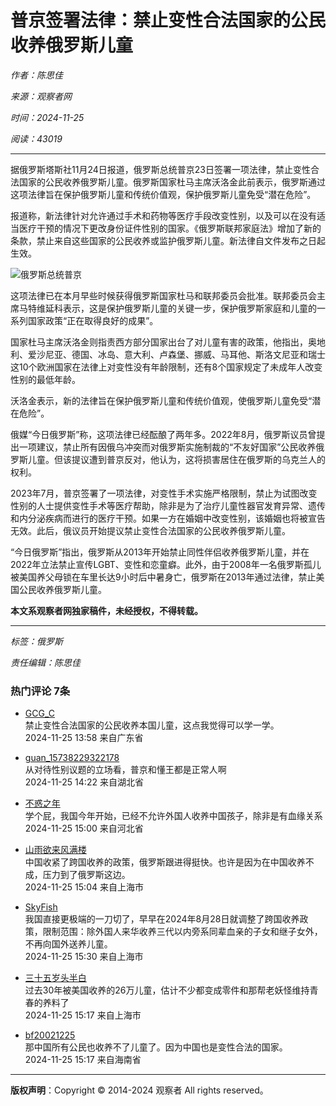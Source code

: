 # 普京签署法律：禁止变性合法国家的公民收养俄罗斯儿童

*作者：陈思佳*

*来源：观察者网*

*时间：2024-11-25*

*阅读：43019*

---

据俄罗斯塔斯社11月24日报道，俄罗斯总统普京23日签署一项法律，禁止变性合法国家的公民收养俄罗斯儿童。俄罗斯国家杜马主席沃洛金此前表示，俄罗斯通过这项法律旨在保护俄罗斯儿童和传统价值观，保护俄罗斯儿童免受“潜在危险”。

报道称，新法律针对允许通过手术和药物等医疗手段改变性别，以及可以在没有适当医疗干预的情况下更改身份证件性别的国家。《俄罗斯联邦家庭法》增加了新的条款，禁止来自这些国家的公民收养或监护俄罗斯儿童。新法律自文件发布之日起生效。

![俄罗斯总统普京](https://i.guancha.cn/news/external/2024/11/25/20241125115137237.jpg)

这项法律已在本月早些时候获得俄罗斯国家杜马和联邦委员会批准。联邦委员会主席马特维延科表示，这是保护俄罗斯儿童的关键一步，保护俄罗斯家庭和儿童的一系列国家政策“正在取得良好的成果”。

国家杜马主席沃洛金则指责西方部分国家出台了对儿童有害的政策，他指出，奥地利、爱沙尼亚、德国、冰岛、意大利、卢森堡、挪威、马耳他、斯洛文尼亚和瑞士这10个欧洲国家在法律上对变性没有年龄限制，还有8个国家规定了未成年人改变性别的最低年龄。

沃洛金表示，新的法律旨在保护俄罗斯儿童和传统价值观，使俄罗斯儿童免受“潜在危险”。

俄媒“今日俄罗斯”称，这项法律已经酝酿了两年多。2022年8月，俄罗斯议员曾提出一项建议，禁止所有因俄乌冲突而对俄罗斯实施制裁的“不友好国家”公民收养俄罗斯儿童。但该提议遭到普京反对，他认为，这将损害居住在俄罗斯的乌克兰人的权利。

2023年7月，普京签署了一项法律，对变性手术实施严格限制，禁止为试图改变性别的人士提供变性手术等医疗帮助，除非是为了治疗儿童性器官发育异常、遗传和内分泌疾病而进行的医疗干预。如果一方在婚姻中改变性别，该婚姻也将被宣告无效。此后，俄议员开始提议禁止变性合法国家的公民收养俄罗斯儿童。

“今日俄罗斯”指出，俄罗斯从2013年开始禁止同性伴侣收养俄罗斯儿童，并在2022年立法禁止宣传LGBT、变性和恋童癖。此外，由于2008年一名俄罗斯孤儿被美国养父母锁在车里长达9小时后中暑身亡，俄罗斯在2013年通过法律，禁止美国公民收养俄罗斯儿童。

**本文系观察者网独家稿件，未经授权，不得转载。**

---

*标签：俄罗斯*

*责任编辑：陈思佳*

### 热门评论 7条

- [GCG_C](//user.guancha.cn/user/personal-homepage?uid=6472)  
    禁止变性合法国家的公民收养本国儿童，这点我觉得可以学一学。  
    2024-11-25 13:58 来自广东省

- [guan_15738229322178](//user.guancha.cn/user/personal-homepage?uid=707695)  
    从对待性别议题的立场看，普京和懂王都是正常人啊  
    2024-11-25 14:22 来自湖北省

- [不惑之年](//user.guancha.cn/user/personal-homepage?uid=221749)  
    学个屁，我国今年开始，已经不允许外国人收养中国孩子，除非是有血缘关系  
    2024-11-25 15:00 来自河北省

- [山雨欲来风满楼](//user.guancha.cn/user/personal-homepage?uid=680533)  
    中国收紧了跨国收养的政策，俄罗斯跟进得挺快。也许是因为在中国收养不成，压力到了俄罗斯这边。  
    2024-11-25 15:04 来自上海市

- [SkyFish](//user.guancha.cn/user/personal-homepage?uid=1279596)  
    我国直接更极端的一刀切了，早早在2024年8月28日就调整了跨国收养政策，限制范围：除外国人来华收养三代以内旁系同辈血亲的子女和继子女外，不再向国外送养儿童。  
    2024-11-25 15:30 来自上海市

- [三十五岁头半白](//user.guancha.cn/user/personal-homepage?uid=1377915)  
    过去30年被美国收养的26万儿童，估计不少都变成零件和那帮老妖怪维持青春的养料了  
    2024-11-25 15:17 来自上海市

- [bf20021225](//user.guancha.cn/user/personal-homepage?uid=260646)  
    那中国所有公民也收养不了儿童了。因为中国也是变性合法的国家。  
    2024-11-25 15:17 来自海南省

---

**版权声明**：Copyright © 2014-2024 观察者 All rights reserved。